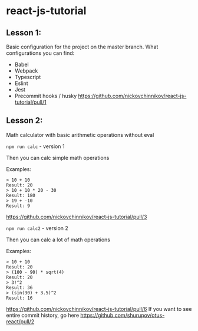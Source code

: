 # react-js-tutorial

## Lesson 1:
Basic configuration for the project on the master branch. What configurations you can find:
* Babel
* Webpack
* Typescript
* Eslint
* Jest
* Precommit hooks / husky
https://github.com/nickovchinnikov/react-js-tutorial/pull/1

## Lesson 2:
Math calculator with basic arithmetic operations without eval

```npm run calc``` - version 1

Then you can calc simple math operations

Examples:

```
> 10 + 10
Result: 20
> 10 + 10 * 20 - 30
Result: 180
> 19 + -10
Result: 9
```
https://github.com/nickovchinnikov/react-js-tutorial/pull/3

```npm run calc2``` - version 2

Then you can calc a lot of math operations

Examples:

```
> 10 + 10
Result: 20
> (100 - 90) * sqrt(4)
Result: 20
> 3!^2
Result: 36
> (sin(30) + 3.5)^2
Result: 16
```
https://github.com/nickovchinnikov/react-js-tutorial/pull/6
If you want to see entire commit history, go here https://github.com/shurupov/otus-react/pull/2
